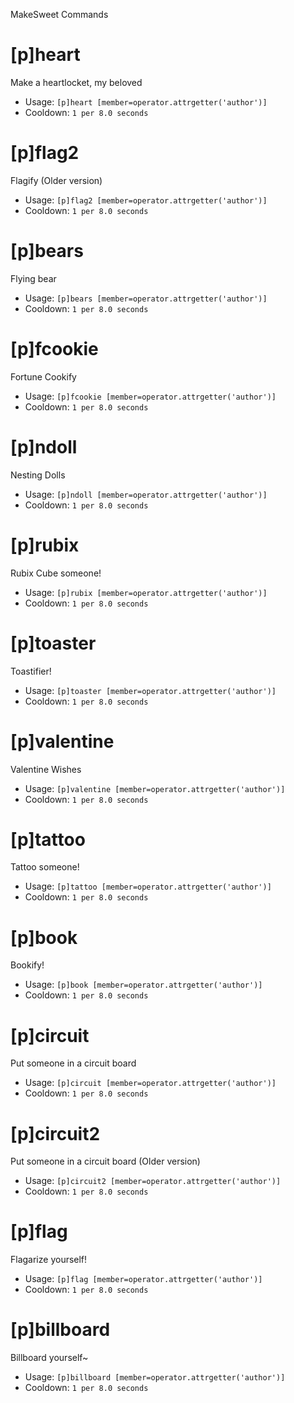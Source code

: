 MakeSweet Commands

# [p]heart
Make a heartlocket, my beloved<br/>
 - Usage: `[p]heart [member=operator.attrgetter('author')]`
 - Cooldown: `1 per 8.0 seconds`
# [p]flag2
Flagify (Older version)<br/>
 - Usage: `[p]flag2 [member=operator.attrgetter('author')]`
 - Cooldown: `1 per 8.0 seconds`
# [p]bears
Flying bear<br/>
 - Usage: `[p]bears [member=operator.attrgetter('author')]`
 - Cooldown: `1 per 8.0 seconds`
# [p]fcookie
Fortune Cookify<br/>
 - Usage: `[p]fcookie [member=operator.attrgetter('author')]`
 - Cooldown: `1 per 8.0 seconds`
# [p]ndoll
Nesting Dolls<br/>
 - Usage: `[p]ndoll [member=operator.attrgetter('author')]`
 - Cooldown: `1 per 8.0 seconds`
# [p]rubix
Rubix Cube someone!<br/>
 - Usage: `[p]rubix [member=operator.attrgetter('author')]`
 - Cooldown: `1 per 8.0 seconds`
# [p]toaster
Toastifier!<br/>
 - Usage: `[p]toaster [member=operator.attrgetter('author')]`
 - Cooldown: `1 per 8.0 seconds`
# [p]valentine
Valentine Wishes<br/>
 - Usage: `[p]valentine [member=operator.attrgetter('author')]`
 - Cooldown: `1 per 8.0 seconds`
# [p]tattoo
Tattoo someone!<br/>
 - Usage: `[p]tattoo [member=operator.attrgetter('author')]`
 - Cooldown: `1 per 8.0 seconds`
# [p]book
Bookify!<br/>
 - Usage: `[p]book [member=operator.attrgetter('author')]`
 - Cooldown: `1 per 8.0 seconds`
# [p]circuit
Put someone in a circuit board<br/>
 - Usage: `[p]circuit [member=operator.attrgetter('author')]`
 - Cooldown: `1 per 8.0 seconds`
# [p]circuit2
Put someone in a circuit board (Older version)<br/>
 - Usage: `[p]circuit2 [member=operator.attrgetter('author')]`
 - Cooldown: `1 per 8.0 seconds`
# [p]flag
Flagarize yourself!<br/>
 - Usage: `[p]flag [member=operator.attrgetter('author')]`
 - Cooldown: `1 per 8.0 seconds`
# [p]billboard
Billboard yourself~<br/>
 - Usage: `[p]billboard [member=operator.attrgetter('author')]`
 - Cooldown: `1 per 8.0 seconds`
